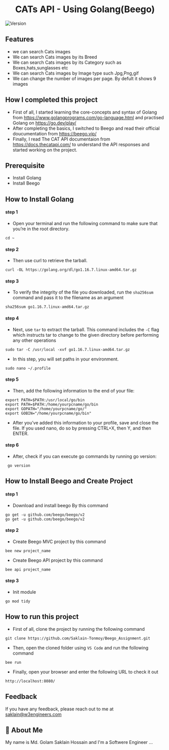 <h1 align="center">CATs API - Using Golang(Beego)</h1>
<p>
  <img alt="Version" src="https://img.shields.io/badge/version-1.0.0-blue.svg?cacheSeconds=2592000" />
</p>

## Features

- we can search Cats images
- We can search Cats images by its Breed
- We can search Cats images by its Category such as Boxes,hats,sunglasses etc
- We can search Cats images by Image type such Jpg,Png,gif
- We can change the number of images per page. By defult it shows 9 images

## How I completed this project

- First of all, I started learning the core-concepts and syntax of Golang from https://www.golangprograms.com/go-language.html and practised Golang on https://go.dev/play/
- After completing the basics, I switched to Beego and read their official doucumentation from https://beego.vip/
- Finally, I read The CAT API documentaion from https://docs.thecatapi.com/ to understand the API responses and started working on the project.

## Prerequisite

- Install Golang
- Install Beego

## How to Install Golang

#### step 1

- Open your terminal and run the following command to make sure that you’re in the root directory.

```
cd ~
```

#### step 2

- Then use curl to retrieve the tarball.

```
curl -OL https://golang.org/dl/go1.16.7.linux-amd64.tar.gz
```

#### step 3

- To verify the integrity of the file you downloaded, run the `sha256sum` command and pass it to the filename as an argument

```
sha256sum go1.16.7.linux-amd64.tar.gz
```

#### step 4

- Next, use `tar` to extract the tarball. This command includes the `-C` flag which instructs tar to change to the given directory before performing any other operations

```
sudo tar -C /usr/local -xvf go1.16.7.linux-amd64.tar.gz
```

- In this step, you will set paths in your environment.

```
sudo nano ~/.profile
```

#### step 5

- Then, add the following information to the end of your file:

```
export PATH=$PATH:/usr/local/go/bin
export PATH=$PATH:/home/yourpcname/go/bin
export GOPATH="/home/yourpcname/go/"
export GOBIN="/home/yourpcname/go/bin"
```

- After you’ve added this information to your profile, save and close the file. If you used nano, do so by pressing CTRL+X, then Y, and then ENTER.

#### step 6

- After, check if you can execute go commands by running go version:

```
 go version
```

## How to Install Beego and Create Project

#### step 1

- Download and install beego By this command

```
go get -u github.com/beego/beego/v2
go get -u github.com/beego/beego/v2
```

#### step 2

- Create Beego MVC project by this command

```
bee new project_name
```

- Create Beego API project by this command

```
bee api project_name
```

#### step 3

- Init module

```
go mod tidy
```

## How to run this project

- First of all, clone the project by running the following command

```
git clone https://github.com/Saklain-Tonmoy/Beego_Assignment.git
```
- Then, open the cloned folder using `VS Code` and run the following command

```
bee run
```
- Finally, open your browser and enter the following URL to check it out

```
http://localhost:8080/
```

## Feedback

If you have any feedback, please reach out to me at saklain@w3engineers.com

## 🚀 About Me

My name is Md. Golam Saklain Hossain and I'm a Softwere Engineer ...
